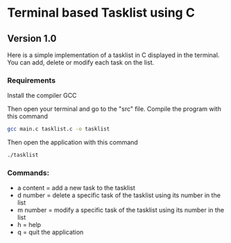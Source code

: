 # Terminal based Tasklist using C
## Version 1.0
Here is a simple implementation of a tasklist in C displayed in the terminal. You can add, delete or modify each task on the list.

### Requirements
Install the compiler GCC

Then open your terminal and go to the "src" file.
Compile the program with this command
```bash
gcc main.c tasklist.c -o tasklist
```
Then open the application with this command
```bash
./tasklist
```

### Commands:
- a content = add a new task to the tasklist
- d number = delete a specific task of the tasklist using its number in the list
- m number = modify a specific task of the tasklist using its number in the list
- h = help
- q = quit the application
